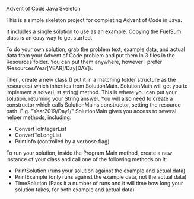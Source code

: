 Advent of Code Java Skeleton

This is a simple skeleton project for completing Advent of Code in Java.

It includes a single solution to use as an example. Copying the FuelSum class is an easy way to get started.

To do your own solution, grab the problem text, example data, and actual data from your Advent of Code problem and put them in 3 files in the Resources folder. You can put them anywhere, however I prefer /Resources/Year[YEAR]/Day[DAY]/.

Then, create a new class (I put it in a matching folder structure as the resources) which inherites from SolutionMain. SolutionMain will get you to implement a solve(List string) method. This is where you can put your solution, returning your String answer. You will also need to create a constructor which calls SolutionMains constructor, setting the resource path. E.g. "Year2019/Day1/" SolutionMain gives you access to several helper methods, including:
 - ConvertToIntegerList
 - ConvertToLongList
 - PrintInfo (controlled by a verbose flag)

To run your solution, inside the Program Main method, create a new instance of your class and call one of the following methods on it:
 - PrintSolution (runs your solution against the example and actual data)
 - PrintExample (only runs against the example data, not the actual data)
 - TimeSolution (Pass it a number of runs and it will time how long your solution takes, for both example and actual data)
